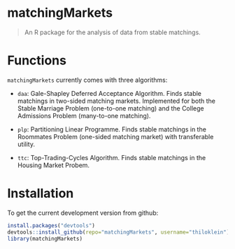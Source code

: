 # matchingMarkets

> An R package for the analysis of data from stable matchings.

# Functions

`matchingMarkets` currently comes with three algorithms:

* `daa`: Gale-Shapley Deferred Acceptance Algorithm. Finds stable matchings in two-sided matching markets. Implemented for both the Stable Marriage Problem (one-to-one matching) and the College Admissions Problem (many-to-one matching).

* `plp`: Partitioning Linear Programme. Finds stable matchings in the Roommates Problem (one-sided matching market) with transferable utility.

* `ttc`: Top-Trading-Cycles Algorithm. Finds stable matchings in the Housing Market Probem.

# Installation

To get the current development version from github:

```R
install.packages("devtools")
devtools::install_github(repo="matchingMarkets", username="thiloklein")
library(matchingMarkets)
```

